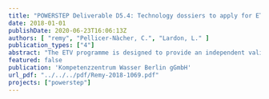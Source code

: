 ```yaml
---
title: "POWERSTEP Deliverable D5.4: Technology dossiers to apply for ETV certification and guidelines"
date: 2018-01-01
publishDate: 2020-06-23T16:06:13Z
authors: [ "remy", "Pellicer-Nàcher, C.", "Lardon, L." ]
publication_types: ["4"]
abstract: "The ETV programme is designed to provide an independent validation of the performance claims of technology suppliers by a qualified third party called “ETV verification body”. The \"Statement of Verification\" delivered at the end of the ETV process can be used as evidence that the claims made about the innovation are both credible and scientifically sound. With proof of performance credibly assured, innovations can expect an easier market access and/or a larger market share and the technological risk is reduced for technology purchasers. In the POWERSTEP project, 2 technologies were finally chosen after a section process (“quick scan”), Drum filters for primary treatment of raw wastewater (supplied by the company “Veolia Water Technologies Sweden – Hydrotech”) and the Biomethanation process for conversion of biogas or CO2 into biomethane, using a proprietary biocatalyst and reactor configuration (supplied by the company “Electrochaea”). The report summarizes the how the quick scan was carried out to select the above mentioned technologies, feedback from the two companies of the overall ETV process and their experiences as well as general feedback and recommendation to improve the ETV process in general from the POWERSTEP project point of view. It has to be mentioned that until the end of the POWERSTEP project (30th of June) the ETV verification process is not finished in both cases, so no results or feedback on the outcomes can be presented in this report."
featured: false
publication: 'Kompetenzzentrum Wasser Berlin gGmbH'
url_pdf: "../../../pdf/Remy-2018-1069.pdf"
projects: ["powerstep"]
---
```


